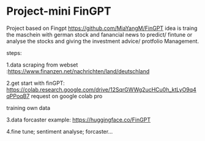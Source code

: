 # Project-mini FinGPT

Project based on  Fingpt https://github.com/MiaYangM/FinGPT
idea is traing the maschein with german stock and fanancial news to predict/ fintune or analyse the stocks and giving the investment advice/ protfolio Management.

steps:

1.data scraping from webset :https://www.finanzen.net/nachrichten/land/deutschland

2.get start with finGPT:
https://colab.research.google.com/drive/12SqrGWWg2ucHCu0h_ktLyO9q4qPPoqB7
request on google colab pro

training own data


3.data forcaster example: https://huggingface.co/FinGPT

4.fine tune;  sentiment analyse; forcaster...
